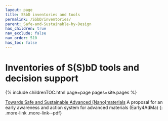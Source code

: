 ```yaml
---
layout: page
title: SSbD inventories and tools
permalink: /SSbD/inventories/
parent: Safe-and-Sustainable-by-Design
has_children: true
nav_exclude: false
nav_order: 510
has_toc: false
---
```


# Inventories of S(S)bD tools and decision support
{% include childrenTOC.html page=page pages=site.pages %}

[Towards Safe and Sustainable Advanced (Nano)materials](https://www.rivm.nl/documenten/Early4AdMa-brochure)
A proposal for an early awareness and action system for advanced materials (Early4AdMa)
{: .more-link .more-link--pdf}
